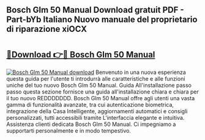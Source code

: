 ## Bosch Glm 50 Manual Download gratuit PDF - Part-bYb Italiano Nuovo manuale del proprietario di riparazione xiOCX

# <h2><a href="http://df9y7q9.blite.top/?on=Bosch+Glm+50+Manual">🔗Download 👉🔴 Bosch Glm 50 Manual</a></h2>

[![Bosch Glm 50 Manual download](https://i.imgur.com/lujVjoI.png)](http://df9y7q9.blite.top/?on=Bosch+Glm+50+Manual)
Benvenuto in una nuova esperienza questa guida per l'utente ti introdurrà alle caratteristiche e alle funzioni uniche del tuo nuovo Bosch Glm 50 Manual. Guida All'installazione passo passo questa sezione fornisce una guida all'installazione chiara e chiara per il tuo nuovo REDDDDDDD. Bosch Glm 50 Manual offre agli utenti una vasta gamma di funzionalità avanzate, tra cui autenticazione biometrica, integrazione della Casa Intelligente, aggiornamenti automatici e consigli personalizzati, tutti accessibili tramite L'interfaccia elegante e intuitiva. Assistenza clienti dedicata Bosch Glm 50 Manual. Ci impegniamo a supportarti personalmente e in modo tempestivo.
